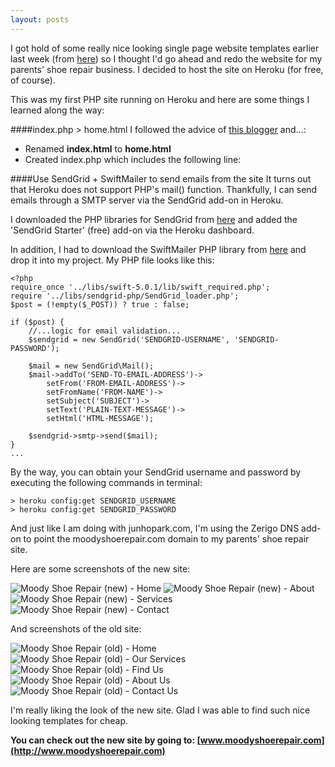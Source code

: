```yaml
---
layout: posts
---
```


I got hold of some really nice looking single page website templates earlier last week (from [here](http://www.mightydeals.com/deal/parallax-templates.html)) so I thought I'd go ahead and redo the website for my parents' shoe repair business.  I decided to host the site on Heroku (for free, of course).

This was my first PHP site running on Heroku and here are some things I learned along the way:

####index.php > home.html
I followed the advice of [this blogger](http://www.lemiffe.com/how-to-deploy-a-static-page-to-heroku-the-easy-way/) and...:

* Renamed **index.html** to **home.html**
* Created index.php which includes the following line: **<?php include_once("home.html"); ?>**

####Use SendGrid + SwiftMailer to send emails from the site
It turns out that Heroku does not support PHP's mail() function.  Thankfully, I can send emails through a SMTP server via the SendGrid add-on in Heroku.

I downloaded the PHP libraries for SendGrid from [here](https://github.com/sendgrid/sendgrid-php) and added the 'SendGrid Starter' (free) add-on via the Heroku dashboard.

In addition, I had to download the SwiftMailer PHP library from [here](http://swiftmailer.org/) and drop it into my project.  My PHP file looks like this:

    <?php
    require_once '../libs/swift-5.0.1/lib/swift_required.php';
    require '../libs/sendgrid-php/SendGrid_loader.php';
    $post = (!empty($_POST)) ? true : false;

    if ($post) {
        //...logic for email validation...
        $sendgrid = new SendGrid('SENDGRID-USERNAME', 'SENDGRID-PASSWORD');

        $mail = new SendGrid\Mail();
        $mail->addTo('SEND-TO-EMAIL-ADDRESS')->
            setFrom('FROM-EMAIL-ADDRESS')->
            setFromName('FROM-NAME')->
            setSubject('SUBJECT')->
            setText('PLAIN-TEXT-MESSAGE')->
            setHtml('HTML-MESSAGE');

        $sendgrid->smtp->send($mail);
    }
    ...

By the way, you can obtain your SendGrid username and password by executing the following commands in terminal:

    > heroku config:get SENDGRID_USERNAME
    > heroku config:get SENDGRID_PASSWORD

And just like I am doing with junhopark.com, I'm using the Zerigo DNS add-on to point the moodyshoerepair.com domain to my parents' shoe repair site.

Here are some screenshots of the new site:

![Moody Shoe Repair (new) - Home](/assets/images/moodyshoerepair_new_home_small.png)
![Moody Shoe Repair (new) - About](/assets/images/moodyshoerepair_new_about_small.png)
![Moody Shoe Repair (new) - Services](/assets/images/moodyshoerepair_new_services_small.png)
![Moody Shoe Repair (new) - Contact](/assets/images/moodyshoerepair_new_contact_small.png)

And screenshots of the old site:

![Moody Shoe Repair (old) - Home](/assets/images/moodyshoerepair_v3_home_small.png)
![Moody Shoe Repair (old) - Our Services](/assets/images/moodyshoerepair_v3_services_small.png)
![Moody Shoe Repair (old) - Find Us](/assets/images/moodyshoerepair_v3_findus_small.png)
![Moody Shoe Repair (old) - About Us](/assets/images/moodyshoerepair_v3_about_small.png)
![Moody Shoe Repair (old) - Contact Us](/assets/images/moodyshoerepair_v3_contact_small.png)

I'm really liking the look of the new site.  Glad I was able to find such nice looking templates for cheap.

**You can check out the new site by going to: [www.moodyshoerepair.com](http://www.moodyshoerepair.com)**
